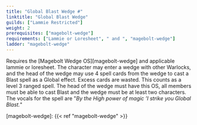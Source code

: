 ```yaml
---
title: "Global Blast Wedge #"
linktitle: "Global Blast Wedge"
guilds: ["Lammie Restricted"]
weight: 2
prerequisites: ["magebolt-wedge"]
requirements: ["Lammie or Loresheet", " and ", "magebolt-wedge"]
ladder: "magebolt-wedge"
---
```

Requires the [Magebolt Wedge OS][magebolt-wedge] and applicable lammie or loresheet. The character may enter a wedge with other Warlocks, and the head of the wedge may use 4 spell cards from the wedge to cast a Blast spell as a Global effect. Excess cards are wasted. This counts as a level 3 ranged spell. The head of the wedge must have this OS, all members must be able to cast Blast and the wedge must be at least two characters. The vocals for the spell are "*By the High power of magic ’I strike you Global Blast.*"

[magebolt-wedge]: {{< ref "magebolt-wedge" >}}
